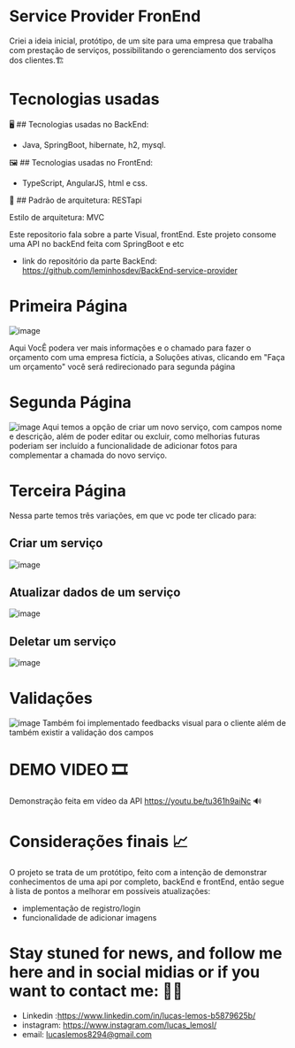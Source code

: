 # Service Provider FronEnd

Criei a ideia inicial, protótipo, de um site para uma empresa que trabalha com prestação de serviços, possibilitando o gerenciamento dos serviços dos clientes.🏗

# Tecnologias usadas
🖥 ## Tecnologias usadas no BackEnd:

- Java, SpringBoot, hibernate, h2, mysql.

🖼  ## Tecnologias usadas no FrontEnd:

- TypeScript, AngularJS, html e css.

📐 ## Padrão de arquitetura: RESTapi

Estilo de arquitetura: MVC

Este repositorio fala sobre a parte Visual, frontEnd. Este projeto consome uma API no backEnd feita com SpringBoot e etc
- link do repositório da parte BackEnd: https://github.com/leminhosdev/BackEnd-service-provider

# Primeira Página
![image](https://github.com/leminhosdev/Frontend/assets/119766126/140e2ccc-ff1e-4249-82c2-62aed36e03b3)

Aqui VocÊ podera ver mais informações e o chamado para fazer o orçamento com uma empresa fictícia, a Soluções ativas, clicando em "Faça um orçamento" você será redirecionado para segunda página

# Segunda Página

![image](https://github.com/leminhosdev/Frontend/assets/119766126/76ea28d8-ad1e-4407-a5f4-810bb18d8b6d)
Aqui temos a opção de criar um novo serviço, com campos nome e descrição, além de poder editar ou excluir, como melhorias futuras poderiam ser incluído a funcionalidade de adicionar fotos para complementar a chamada do novo serviço.
# Terceira Página 

Nessa parte temos três variações, em que vc pode ter clicado para:
## Criar um serviço

![image](https://github.com/leminhosdev/Frontend/assets/119766126/b670b232-57f4-431a-a680-54fa445a23d2)

## Atualizar dados de um serviço
![image](https://github.com/leminhosdev/Frontend/assets/119766126/b63bf711-7542-43ef-9d38-1887e460f9bb)
## Deletar um serviço
![image](https://github.com/leminhosdev/Frontend/assets/119766126/083d5381-fb17-49c2-94af-ab9f89c5face)

# Validações 
![image](https://github.com/leminhosdev/Frontend/assets/119766126/83482760-2dc4-42d6-9c1a-d1e037ac410c)
Também foi implementado feedbacks visual para o cliente além de também existir a validação dos campos

# DEMO VIDEO 🎞
Demonstração feita em vídeo da API
https://youtu.be/tu361h9aiNc 🔊

# Considerações finais 📈

O projeto se trata de um protótipo, feito com a intenção de demonstrar conhecimentos de uma api por completo, backEnd e frontEnd, então segue à lista de pontos a melhorar em possíveis atualizações:

- implementação de registro/login
- funcionalidade de adicionar imagens


# Stay stuned for news, and follow me here and in social midias or if you want to contact me: 🙋‍♂️

- Linkedin :https://www.linkedin.com/in/lucas-lemos-b5879625b/
- instagram: https://www.instagram.com/lucas_lemosl/
- email: lucaslemos8294@gmail.com

